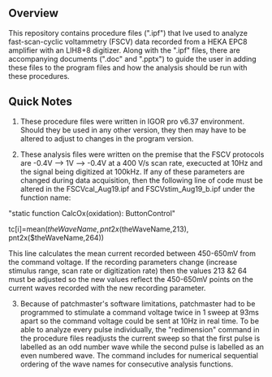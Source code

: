 Overview
-----------------
This repository contains procedure files (".ipf") that Ive used to analyze fast-scan-cyclic voltammetry (FSCV) data recorded from a 
HEKA EPC8 amplifier with an LIH8+8 digitizer. Along with the ".ipf" files, there are accompanying documents (".doc" and ".pptx") to guide the user in adding these files to the program files and how the analysis should be run with these procedures. 

Quick Notes
------------

1. These procedure files were written in IGOR pro v6.37 environment. Should they be used in any other version, they then may have to be altered to adjust to changes in the program version. 

2. These analysis files were written on the premise that the FSCV protocols are -0.4V --> 1V --> -0.4V at a 400 V/s scan rate, execucted at 10Hz and the signal being digitized at 100kHz. If any of these parameters are changed during data acquisition, then the following line of code must be altered in the FSCVcal_Aug19.ipf and FSCVstim_Aug19_b.ipf under the function name:

  "static function CalcOx(oxidation): ButtonControl"

  tc[i]=mean($theWaveName, pnt2x($theWaveName,213), pnt2x($theWaveName,264))

This line calculates the mean current recorded between 450-650mV from the command voltage. If the recording parameters change (increase
stimulus range, scan rate or digitization rate) then the values 213 &2 64 must be adjusted so the new values reflect the 450-650mV points on the current waves recorded with the new recording parameter. 

3. Because of patchmaster's software limitations, patchmaster had to be programmed to stimulate a command voltage twice in 1 sweep at 93ms apart so the command voltage could be sent at 10Hz in real time. To be able to analyze every pulse individually, the "redimension" command in the procedure files readjusts the current sweep so that the first pulse is labelled as an odd number wave while the second pulse is labelled as an even numbered wave. The command includes for numerical sequential ordering of the wave names for consecutive analysis functions. 

